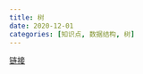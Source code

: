 ```yaml
---
title: 树
date: 2020-12-01
categories: [知识点, 数据结构, 树]
---
```


[链接](https://www.cnblogs.com/jaxu/p/11309385.html)
